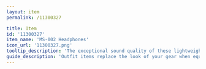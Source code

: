 ```yaml
---
layout: item
permalink: /11300327

title: Item
id: '11300327'
item_name: 'MS-002 Headphones'
icon_url: '11300327.png'
tooltip_description: 'The exceptional sound quality of these lightweight headphones make them wildly popular. That, plus the fact that Mika uses them.'
guide_description: 'Outfit items replace the look of your gear when equipped.'
---
```

